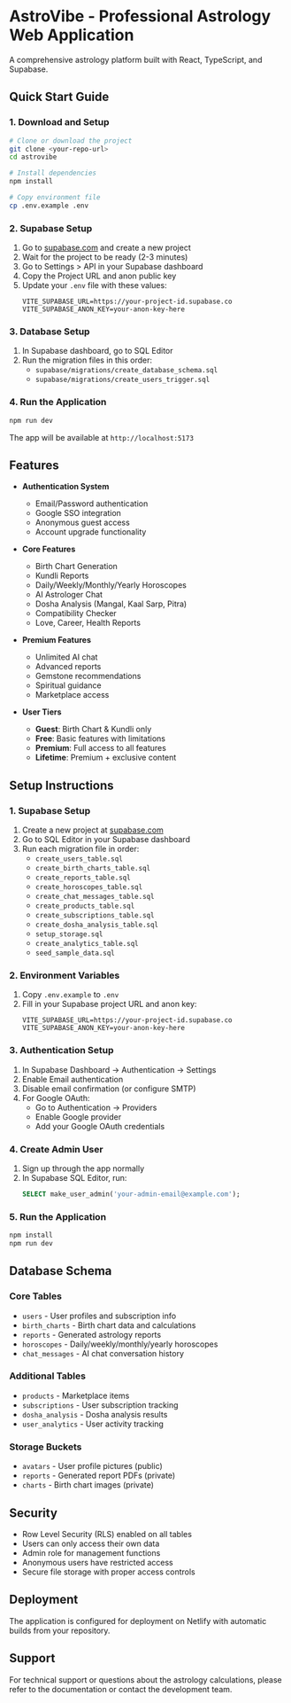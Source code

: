 # AstroVibe - Professional Astrology Web Application

A comprehensive astrology platform built with React, TypeScript, and Supabase.

## Quick Start Guide

### 1. Download and Setup
```bash
# Clone or download the project
git clone <your-repo-url>
cd astrovibe

# Install dependencies
npm install

# Copy environment file
cp .env.example .env
```

### 2. Supabase Setup
1. Go to [supabase.com](https://supabase.com) and create a new project
2. Wait for the project to be ready (2-3 minutes)
3. Go to Settings > API in your Supabase dashboard
4. Copy the Project URL and anon public key
5. Update your `.env` file with these values:
   ```
   VITE_SUPABASE_URL=https://your-project-id.supabase.co
   VITE_SUPABASE_ANON_KEY=your-anon-key-here
   ```

### 3. Database Setup
1. In Supabase dashboard, go to SQL Editor
2. Run the migration files in this order:
   - `supabase/migrations/create_database_schema.sql`
   - `supabase/migrations/create_users_trigger.sql`

### 4. Run the Application
```bash
npm run dev
```

The app will be available at `http://localhost:5173`

## Features

- **Authentication System**
  - Email/Password authentication
  - Google SSO integration
  - Anonymous guest access
  - Account upgrade functionality

- **Core Features**
  - Birth Chart Generation
  - Kundli Reports
  - Daily/Weekly/Monthly/Yearly Horoscopes
  - AI Astrologer Chat
  - Dosha Analysis (Mangal, Kaal Sarp, Pitra)
  - Compatibility Checker
  - Love, Career, Health Reports

- **Premium Features**
  - Unlimited AI chat
  - Advanced reports
  - Gemstone recommendations
  - Spiritual guidance
  - Marketplace access

- **User Tiers**
  - **Guest**: Birth Chart & Kundli only
  - **Free**: Basic features with limitations
  - **Premium**: Full access to all features
  - **Lifetime**: Premium + exclusive content

## Setup Instructions

### 1. Supabase Setup

1. Create a new project at [supabase.com](https://supabase.com)
2. Go to SQL Editor in your Supabase dashboard
3. Run each migration file in order:
   - `create_users_table.sql`
   - `create_birth_charts_table.sql`
   - `create_reports_table.sql`
   - `create_horoscopes_table.sql`
   - `create_chat_messages_table.sql`
   - `create_products_table.sql`
   - `create_subscriptions_table.sql`
   - `create_dosha_analysis_table.sql`
   - `setup_storage.sql`
   - `create_analytics_table.sql`
   - `seed_sample_data.sql`

### 2. Environment Variables

1. Copy `.env.example` to `.env`
2. Fill in your Supabase project URL and anon key:
   ```
   VITE_SUPABASE_URL=https://your-project-id.supabase.co
   VITE_SUPABASE_ANON_KEY=your-anon-key-here
   ```

### 3. Authentication Setup

1. In Supabase Dashboard → Authentication → Settings
2. Enable Email authentication
3. Disable email confirmation (or configure SMTP)
4. For Google OAuth:
   - Go to Authentication → Providers
   - Enable Google provider
   - Add your Google OAuth credentials

### 4. Create Admin User

1. Sign up through the app normally
2. In Supabase SQL Editor, run:
   ```sql
   SELECT make_user_admin('your-admin-email@example.com');
   ```

### 5. Run the Application

```bash
npm install
npm run dev
```

## Database Schema

### Core Tables
- `users` - User profiles and subscription info
- `birth_charts` - Birth chart data and calculations
- `reports` - Generated astrology reports
- `horoscopes` - Daily/weekly/monthly/yearly horoscopes
- `chat_messages` - AI chat conversation history

### Additional Tables
- `products` - Marketplace items
- `subscriptions` - User subscription tracking
- `dosha_analysis` - Dosha analysis results
- `user_analytics` - User activity tracking

### Storage Buckets
- `avatars` - User profile pictures (public)
- `reports` - Generated report PDFs (private)
- `charts` - Birth chart images (private)

## Security

- Row Level Security (RLS) enabled on all tables
- Users can only access their own data
- Admin role for management functions
- Anonymous users have restricted access
- Secure file storage with proper access controls

## Deployment

The application is configured for deployment on Netlify with automatic builds from your repository.

## Support

For technical support or questions about the astrology calculations, please refer to the documentation or contact the development team.